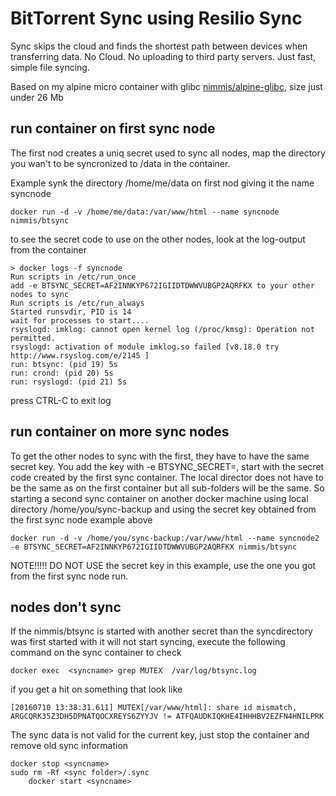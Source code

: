 BitTorrent Sync using Resilio Sync
==================================

Sync skips the cloud and finds the shortest path between devices when transferring data. No Cloud. No uploading to third party servers. Just fast, simple file syncing.

Based on my alpine micro container with glibc [nimmis/alpine-glibc](https://registry.hub.docker.com/u/nimmis/alpine-glibc/), size just under 26 Mb


## run container on first sync node

The first nod creates a uniq secret used to sync all nodes, map the directory you wan't to be syncronized to /data in the container.

Example synk the directory /home/me/data on first nod giving it the name syncnode

	docker run -d -v /home/me/data:/var/www/html --name syncnode nimmis/btsync


to see the secret code to use on the other nodes, look at the log-output from the container

	> docker logs -f syncnode
	Run scripts in /etc/run_once
	add -e BTSYNC_SECRET=AF2INNKYP672IGIIDTDWWVUBGP2AQRFKX to your other nodes to sync
	Run scripts is /etc/run_always
	Started runsvdir, PID is 14
	wait for processes to start....
	rsyslogd: imklog: cannot open kernel log (/proc/kmsg): Operation not permitted.
	rsyslogd: activation of module imklog.so failed [v8.18.0 try http://www.rsyslog.com/e/2145 ]
	run: btsync: (pid 19) 5s
	run: crond: (pid 20) 5s
	run: rsyslogd: (pid 21) 5s

press CTRL-C to exit log

## run container on more sync nodes

To get the other nodes to sync with the first, they have to have the same secret key. 
You add the key with -e BTSYNC_SECRET=<secret key>, start with the secret code created 
by the first sync container. The local director does not have to be the same as on the 
first container but all sub-folders will be the same. So starting a second sync container
on another docker machine using local directory /home/you/sync-backup and using the secret
key obtained from the first sync node example above 

	docker run -d -v /home/you/sync-backup:/var/www/html --name syncnode2 -e BTSYNC_SECRET=AF2INNKYP672IGIIDTDWWVUBGP2AQRFKX nimmis/btsync

NOTE!!!!! DO NOT USE the secret key in this example, use the one you got from the first sync node run.

## nodes don't sync

If the nimmis/btsync is started with another secret than the syncdirectory was first started with it will not start syncing,
execute the following command on the sync container to check

	docker exec  <syncname> grep MUTEX  /var/log/btsync.log

if you get a hit on something that look like

	[20160710 13:38:31.611] MUTEX[/var/www/html]: share id mismatch, ARGCQRK35Z3DH5DPNATQOCXREYS6ZYYJV != ATFQAUDKIQKHE4IHHHBV2EZFN4HNILPRK

The sync data is not valid for the current key, just stop the container and remove old sync information

	docker stop <syncname>
	sudo rm -Rf <sync folder>/.sync
        docker start <syncname>
